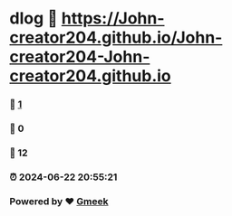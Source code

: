 # dlog :link: https://John-creator204.github.io/John-creator204-John-creator204.github.io 
### :page_facing_up: [1](https://John-creator204.github.io/John-creator204-John-creator204.github.io/tag.html) 
### :speech_balloon: 0 
### :hibiscus: 12 
### :alarm_clock: 2024-06-22 20:55:21 
### Powered by :heart: [Gmeek](https://github.com/Meekdai/Gmeek)
